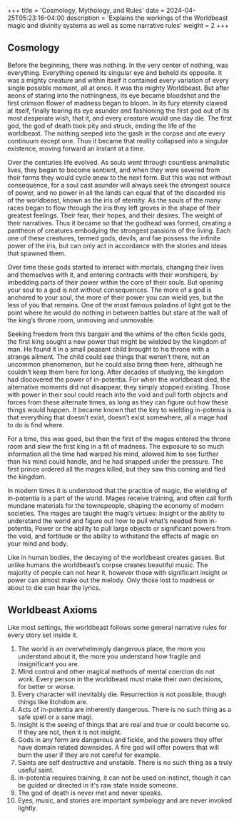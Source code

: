 +++
title = 'Cosmology, Mythology, and Rules'
date = 2024-04-25T05:23:16-04:00
description = 'Explains the workings of the Worldbeast magic and divinity systems as well as some narrative rules'
weight = 2
+++
## Cosmology
Before the beginning, there was nothing. In the very center of nothing, was everything. Everything opened its singular eye and beheld its opposite. It was a mighty creature and within itself it contained every variation of every single possible moment, all at once. It was the mighty Worldbeast. But after aeons of staring into the nothingness, its eye became bloodshot and the first crimson flower of madness began to bloom. In its fury eternity clawed at itself, finally tearing its eye asunder and fashioning the first god out of its most desperate wish, that it, and every creature would one day die. The first god, the god of death took pity and struck, ending the life of the worldbeast. The nothing seeped into the gash in the corpse and ate every continuum except one. Thus it became that reality collapsed into a singular existence, moving forward an instant at a time.

Over the centuries life evolved. As souls went through countless animalistic lives, they began to become sentient, and when they were severed from their forms they would cycle anew to the next form. But this was not without consequence, for a soul cast asunder will always seek the strongest source of power, and no power in all the lands can equal that of the discarded iris of the worldbeast, known as the iris of eternity. As the souls of the many races began to flow through the iris they left groves in the shape of their greatest feelings. Their fear, their hopes, and their desires. The weight of their narratives. Thus it became so that the godhead was formed, creating a pantheon of creatures embodying the strongest passions of the living. Each one of these creatures, termed gods, devils, and fae possess the infinite power of the iris, but can only act in accordance with the stories and ideas that spawned them.

Over time these gods started to interact with mortals, changing their lives and themselves with it, and entering contracts with their worshipers, by imbedding parts of their power within the core of their souls. But opening your soul to a god is not without consequences. The more of a god is anchored to your soul, the more of their power you can wield yes, but the less of you that remains. One of the most famous paladins of light got to the point where he would do nothing in between battles but stare at the wall of the king’s throne room, unmoving and unmovable.

Seeking freedom from this bargain and the whims of the often fickle gods, the first king sought a new power that might be wielded by the kingdom of man. He found it in a small peasant child brought to his throne with a strange ailment. The child could see things that weren’t there, not an uncommon phenomenon, *but* he could also bring them here, although he couldn’t keep them here for long. After decades of studying, the kingdom had discovered the power of in-potentia. For when the worldbeast died, the alternative moments did not disappear, they simply stopped existing. Those with power in their soul could reach into the void and pull forth objects and forces from these alternate times, as long as they can figure out how these things would happen. It became known that the key to wielding in-potenia is that everything that doesn’t exist, doesn’t exist somewhere, all a mage had to do is find where.

For a time, this was good, but then the first of the mages entered the throne room and slew the first king in a fit of madness. The exposure to so much information all the time had warped his mind, allowed him to see further than his mind could handle, and he had snapped under the pressure. The first prince ordered all the mages killed, but they saw this coming and fled the kingdom.

In modern times it is understood that the practice of magic, the wielding of in-potentia is a part of the world. Mages receive training, and often call forth mundane materials for the townspeople, shaping the economy of modern societies. The mages are taught the magi’s virtues: Insight or the ability to understand the world and figure out how to pull what’s needed from in-potentia, Power or the ability to pull large objects or significant powers from the void, and fortitude or the ability to withstand the effects of magic on your mind and body.

Like in human bodies, the decaying of the worldbeast creates gasses. But unlike humans the worldbeast’s corpse creates beautiful music. The majority of people can not hear it, however those with significant insight or power can almost make out the melody. Only those lost to madness or about to die can hear the lyrics.

## Worldbeast Axioms
Like most settings, the worldbeast follows some general narrative rules for every story set inside it. 
1. The world is an overwhelmingly dangerous place, the more you understand about it, the more you understand how fragile and insignificant you are.
2. Mind control and other magical methods of mental coercion do not work. Every person in the worldbeast must make their own decisions, for better or worse.
3. Every character will inevitably die. Resurrection is not possible, though things like litchdom are.
4. Acts of in-potentia are inherently dangerous. There is no such thing as a safe spell or a sane magi.
5. Insight is the seeing of things that are real and true or could become so. If they are not, then it is not insight.
6. Gods in any form are dangerous and fickle, and the powers they offer have domain related downsides. A fire god will offer powers that will burn the user if they are not careful for example. 
7. Saints are self destructive and unstable. There is no such thing as a truly useful saint.
8. In-potentia requires training, it can not be used on instinct, though it can be guided or directed in it's raw state inside someone.
8. The god of death is never met and never speaks.
9. Eyes, music, and stories are important symbology and are never invoked lightly.